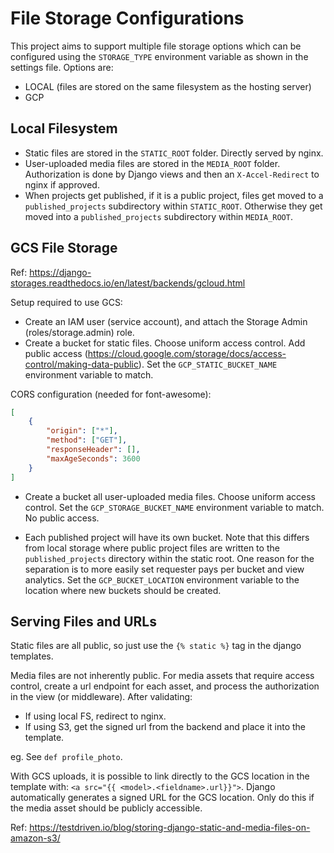 # File Storage Configurations

This project aims to support multiple file storage options which can be configured using the `STORAGE_TYPE` environment variable as shown in the settings file. Options are:

- LOCAL (files are stored on the same filesystem as the hosting server)
- GCP

## Local Filesystem

- Static files are stored in the `STATIC_ROOT` folder. Directly served by nginx.
- User-uploaded media files are stored in the `MEDIA_ROOT` folder. Authorization is done by Django views and then an `X-Accel-Redirect` to nginx if approved.
- When projects get published, if it is a public project, files get moved to a `published_projects` subdirectory within `STATIC_ROOT`. Otherwise they get moved into a `published_projects` subdirectory within `MEDIA_ROOT`.

## GCS File Storage

Ref: https://django-storages.readthedocs.io/en/latest/backends/gcloud.html

Setup required to use GCS:

- Create an IAM user (service account), and attach the Storage Admin (roles/storage.admin) role.
- Create a bucket for static files. Choose uniform access control. Add public access (https://cloud.google.com/storage/docs/access-control/making-data-public). Set the `GCP_STATIC_BUCKET_NAME` environment variable to match.

CORS configuration (needed for font-awesome):

```json
[
    {
        "origin": ["*"],
        "method": ["GET"],
        "responseHeader": [],
        "maxAgeSeconds": 3600
    }
]
```

- Create a bucket all user-uploaded media files. Choose uniform access control. Set the `GCP_STORAGE_BUCKET_NAME` environment variable to match. No public access.

- Each published project will have its own bucket. Note that this differs from local storage where public project files are written to the `published_projects` directory within the static root. One reason for the separation is to more easily set requester pays per bucket and view analytics. Set the `GCP_BUCKET_LOCATION` environment variable to the location where new buckets should be created.

## Serving Files and URLs

Static files are all public, so just use the `{% static %}` tag in the django templates.

Media files are not inherently public. For media assets that require access control, create a url endpoint for each asset, and process the authorization in the view (or middleware). After validating:
- If using local FS, redirect to nginx.
- If using S3, get the signed url from the backend and place it into the template.

eg. See `def profile_photo`.

With GCS uploads, it is possible to link directly to the GCS location in the template with: `<a src="{{ <model>.<fieldname>.url}}">`. Django automatically generates a signed URL for the GCS location. Only do this if the media asset should be publicly accessible.

Ref: https://testdriven.io/blog/storing-django-static-and-media-files-on-amazon-s3/
